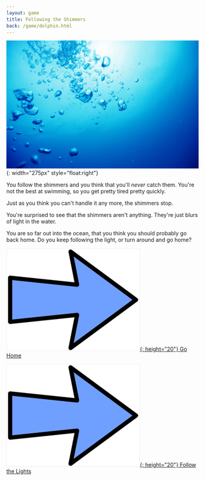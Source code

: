 ```yaml
---
layout: game
title: Following the Shimmers
back: /game/dolphin.html
---
```


![Light Shimmers](/game/images/shimmers.jpg){: width="275px" style="float:right"}

You follow the shimmers and you think that you'll *never* catch them. You're not the best at swimming, so you get pretty tired pretty quickly.

Just as you think you can't handle it any more, the shimmers stop.

You're surprised to see that the shimmers aren't anything. They're just blurs of light in the water.

You are so far out into the ocean, that you think you should probably go back home. Do you keep following the light, or turn around and go home?

[![Choice1:](/game/images/Arrow.jpg){: height="20"} Go Home](home.html)

[![Choice2:](/game/images/Arrow.jpg){: height="20"} Follow the Lights](lights.html)
